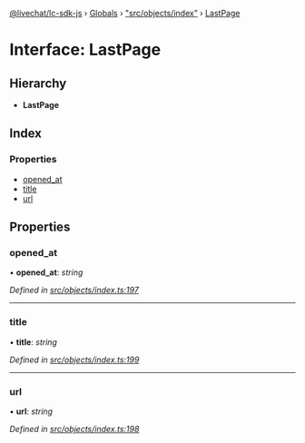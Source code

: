 [@livechat/lc-sdk-js](../README.md) › [Globals](../globals.md) › ["src/objects/index"](../modules/_src_objects_index_.md) › [LastPage](_src_objects_index_.lastpage.md)

# Interface: LastPage

## Hierarchy

* **LastPage**

## Index

### Properties

* [opened_at](_src_objects_index_.lastpage.md#opened_at)
* [title](_src_objects_index_.lastpage.md#title)
* [url](_src_objects_index_.lastpage.md#url)

## Properties

###  opened_at

• **opened_at**: *string*

*Defined in [src/objects/index.ts:197](https://github.com/livechat/lc-sdk-js/blob/e25bbbb/src/objects/index.ts#L197)*

___

###  title

• **title**: *string*

*Defined in [src/objects/index.ts:199](https://github.com/livechat/lc-sdk-js/blob/e25bbbb/src/objects/index.ts#L199)*

___

###  url

• **url**: *string*

*Defined in [src/objects/index.ts:198](https://github.com/livechat/lc-sdk-js/blob/e25bbbb/src/objects/index.ts#L198)*
